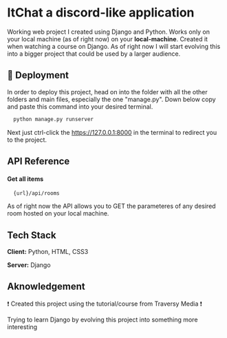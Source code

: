 
# ItChat a discord-like application 

Working web project I created using Django and Python. Works only on your local machine (as of right now) on your **local-machine**. Created it when watching a course on Django.
As of right now I will start evolving this into a bigger project that could be used by a larger audience.

## 🤖 Deployment 

In order to deploy this project, head on into the folder with all the other folders and main files, especially the one "manage.py".
Down below copy and paste this command into your desired terminal.

```bash
  python manage.py runserver
```
Next just ctrl-click the https://127.0.0.1:8000 in the terminal to redirect you to the project.
## API Reference

#### Get all items

```http
  {url}/api/rooms
```

As of right now the API allows you to GET the parameteres of any desired room hosted on your local machine.


## Tech Stack

**Client:**  Python, HTML, CSS3

**Server:**  Django




## Aknowledgement

❗ Created this project using the tutorial/course from Traversy Media ❗

Trying to learn Django by evolving this project into something more interesting
